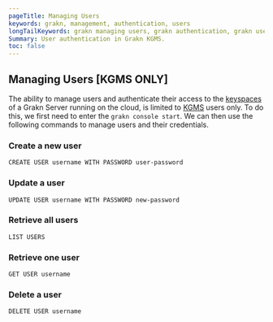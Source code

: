 ```yaml
---
pageTitle: Managing Users
keywords: grakn, management, authentication, users
longTailKeywords: grakn managing users, grakn authentication, grakn users
Summary: User authentication in Grakn KGMS.
toc: false
---
```


## Managing Users [KGMS ONLY]
The ability to manage users and authenticate their access to the [keyspaces](../06-management/01-keyspace.md) of a Grakn Server running on the cloud, is limited to [KGMS](../05-cloud-deployment/01-kgms.md) users only. To do this, we first need to enter the `grakn console start`. We can then use the following commands to manage users and their credentials.

### Create a new user
```
CREATE USER username WITH PASSWORD user-password
```

### Update a user
```
UPDATE USER username WITH PASSWORD new-password
```

### Retrieve all users
```
LIST USERS
```

### Retrieve one user
```
GET USER username
```

### Delete a user
```
DELETE USER username
```